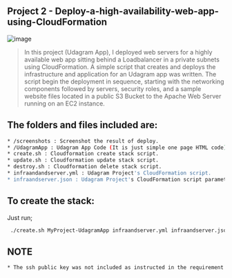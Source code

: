 Project 2 - Deploy-a-high-availability-web-app-using-CloudFormation
---------------------------------------------------------------------------------------------------------------

![image](https://user-images.githubusercontent.com/87425471/209681149-fdeeedd0-ec13-441f-af07-dab5a0476803.png)

> In this project (Udagram App), I deployed web servers for a highly available web app sitting behind a Loadbalancer in a private subnets using CloudFormation.
> A simple script that creates and deploys the infrastructure and application for an Udagram app was written. The script begin the deployment in sequence, starting with the networking components followed by servers, security roles, and a sample website files located in a public S3 Bucket to the Apache Web Server running on an EC2 instance.


## The folders and files included are:
```sh
* /screenshots : Screenshot the result of deploy.
* /UdagramApp : Udagram App Code (It is just simple one page HTML code)
* create.sh : Cloudformation create stack script. 
* update.sh : Cloudformation update stack script.
* destroy.sh : Cloudformation delete stack script.
* infraandandserver.yml : Udagram Project's CloudFormation script.
* infraandserver.json : Udagram Project's CloudFormation script parameters.
```
## To create the stack:

Just run;
```sh
 ./create.sh MyProject-UdagramApp infraandserver.yml infraandserver.json
```

## NOTE
```sh
* The ssh public key was not included as instructed in the requirement.